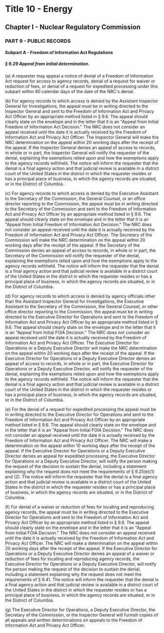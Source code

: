 
# Title 10 - Energy
## Chapter I - Nuclear Regulatory Commission
### PART 9 - PUBLIC RECORDS
#### Subpart A - Freedom of Information Act Regulations
##### § 9.29 Appeal from initial determination.

(a) A requester may appeal a notice of denial of a Freedom of Information Act request for access to agency records, denial of a request for waiver or reduction of fees, or denial of a request for expedited processing under this subpart within 90 calendar days of the date of the NRC's denial.

(b) For agency records to which access is denied by the Assistant Inspector General for Investigations, the appeal must be in writing directed to the Inspector General and sent to the Freedom of Information Act and Privacy Act Officer by an appropriate method listed in § 9.6. The appeal should clearly state on the envelope and in the letter that it is an "Appeal from Initial Freedom of Information Act Decision." The NRC does not consider an appeal received until the date it is actually received by the Freedom of Information Act and Privacy Act Officer. The Inspector General will make the NRC determination on the appeal within 20 working days after the receipt of the appeal. If the Inspector General denies an appeal of access to records, in whole or in part, the Inspector General will notify the requester of the denial, explaining the exemptions relied upon and how the exemptions apply to the agency records withheld. The notice will inform the requester that the denial is a final agency action and that judicial review is available in a district court of the United States in the district in which the requester resides or has a principal place of business, in which the agency records are situated, or in the District of Columbia.

(c) For agency records to which access is denied by the Executive Assistant to the Secretary of the Commission, the General Counsel, or an office director reporting to the Commission, the appeal must be in writing directed to the Secretary of the Commission and sent to the Freedom of Information Act and Privacy Act Officer by an appropriate method listed in § 9.6. The appeal should clearly state on the envelope and in the letter that it is an "Appeal from Initial Freedom of Information Act Decision." The NRC does not consider an appeal received until the date it is actually received by the Freedom of Information Act and Privacy Act Officer. The Secretary of the Commission will make the NRC determination on the appeal within 20 working days after the receipt of the appeal. If the Secretary of the Commission denies an appeal of access to records, in whole or in part, the Secretary of the Commission will notify the requester of the denial, explaining the exemptions relied upon and how the exemptions apply to the agency records withheld. The notice will inform the requester that the denial is a final agency action and that judicial review is available in a district court of the United States in the district in which the requester resides or has a principal place of business, in which the agency records are situated, or in the District of Columbia.

(d) For agency records to which access is denied by agency officials other than the Assistant Inspector General for Investigations, the Executive Assistant to the Secretary of the Commission, the General Counsel, or other office director reporting to the Commission, the appeal must be in writing directed to the Executive Director for Operations and sent to the Freedom of Information Act and Privacy Act Officer by an appropriate method listed in § 9.6. The appeal should clearly state on the envelope and in the letter that it is an "Appeal from Initial FOIA Decision." The NRC does not consider an appeal received until the date it is actually received by the Freedom of Information Act and Privacy Act Officer. The Executive Director for Operations or a Deputy Executive Director will make the NRC determination on the appeal within 20 working days after the receipt of the appeal. If the Executive Director for Operations or a Deputy Executive Director denies an appeal of access to records, in whole or in part, the Executive Director for Operations or a Deputy Executive Director, will notify the requester of the denial, explaining the exemptions relied upon and how the exemptions apply to the agency records withheld. The notice will inform the requester that the denial is a final agency action and that judicial review is available in a district court of the United States in the district in which the requester resides or has a principal place of business, in which the agency records are situated, or in the District of Columbia.

(e) For the denial of a request for expedited processing the appeal must be in writing directed to the Executive Director for Operations and sent to the Freedom of Information Act and Privacy Act Officer by an appropriate method listed in § 9.6. The appeal should clearly state on the envelope and in the letter that it is an "Appeal from Initial FOIA Decision." The NRC does not consider an appeal received until the date it is actually received by the Freedom of Information Act and Privacy Act Officer. The NRC will make a determination on the appeal within 10 working days after the receipt of the appeal. If the Executive Director for Operations or a Deputy Executive Director denies an appeal for expedited processing, the Executive Director for Operations or a Deputy Executive Director, will notify the person making the request of the decision to sustain the denial, including a statement explaining why the request does not meet the requirements of § 9.25(e)(1) and (2). The notice will inform the requester that the denial is a final agency action and that judicial review is available in a district court of the United States in the district in which the requester resides or has a principal place of business, in which the agency records are situated, or in the District of Columbia.

(f) For denial of a waiver or reduction of fees for locating and reproducing agency records, the appeal must be in writing directed to the Executive Director for Operations and sent to the Freedom of Information Act and Privacy Act Officer by an appropriate method listed in § 9.6. The appeal should clearly state on the envelope and in the letter that it is an "Appeal from Initial FOIA Decision." The NRC does not consider an appeal received until the date it is actually received by the Freedom of Information Act and Privacy Act Officer. The NRC will make a determination on the appeal within 20 working days after the receipt of the appeal. If the Executive Director for Operations or a Deputy Executive Director denies an appeal of a waiver or reduction of fees for locating and reproducing agency records, the Executive Director for Operations or a Deputy Executive Director, will notify the person making the request of the decision to sustain the denial, including a statement explaining why the request does not meet the requirements of § 9.41. The notice will inform the requester that the denial is a final agency action and that judicial review is available in a district court of the United States in the district in which the requester resides or has a principal place of business, in which the agency records are situated, or in the District of Columbia.

(g) The Executive Director for Operations, a Deputy Executive Director, the Secretary of the Commission, or the Inspector General will furnish copies of all appeals and written determinations on appeals to the Freedom of Information Act and Privacy Act Officer.
